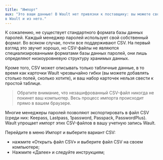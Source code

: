 ```yaml
---
title: "Импорт"
aux: "Это ваши данные! В Wault нет привязки к поставщику: вы можете свободно перемещать свои данные
в Wault и из него."
---
```


К сожалению, не существует стандартного формата базы данных паролей. Каждый менеджер паролей использует 
свой собственный формат. Во всяком случае, почти все поддерживают CSV. На первый взгляд это звучит хорошо, 
но CSV-файлы не являются специализированными форматами базы данных паролей, они лишь определяют низкоуровневую 
структуру хранимых данных. 

Кроме того, CSV может описывать только табличные данные, в то время как карточки Wault чрезвычайно гибки 
(вы можете добавлять столько полей, сколько хотите), и ваш набор карточек нельзя свести к простой таблице.

> Обратите внимание, что незашифрованный CSV-файл никогда не покинет ваш компьютер. Весь процесс
> импорта происходит прямо в вашем браузере.

Многие менеджеры паролей позволяют экспортировать в файл CSV (среди них: Keepass, Lastpass, 1password, Passpack, 
PasswordPlus). Wault упрощает импорт этих CSV-файлов в вашу учетную запись Wault.

Перейдите в меню Импорт и выберите вариант CSV:

- нажмите «Открыть файл CSV» и выберите файл CSV на своем компьютере;
- Нажмите «Далее» и следуйте инструкциям;
